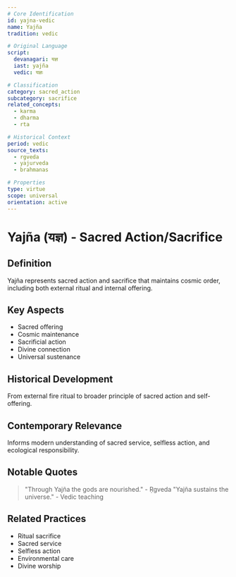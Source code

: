 ```yaml
---
# Core Identification
id: yajna-vedic
name: Yajña
tradition: vedic

# Original Language
script:
  devanagari: यज्ञ
  iast: yajña
  vedic: यज्ञः

# Classification
category: sacred_action
subcategory: sacrifice
related_concepts:
  - karma
  - dharma
  - rta

# Historical Context
period: vedic
source_texts:
  - rgveda
  - yajurveda
  - brahmanas

# Properties
type: virtue
scope: universal
orientation: active
---
```


# Yajña (यज्ञ) - Sacred Action/Sacrifice

## Definition
Yajña represents sacred action and sacrifice that maintains cosmic order, including both external ritual and internal offering.

## Key Aspects
- Sacred offering
- Cosmic maintenance
- Sacrificial action
- Divine connection
- Universal sustenance

## Historical Development
From external fire ritual to broader principle of sacred action and self-offering.

## Contemporary Relevance
Informs modern understanding of sacred service, selfless action, and ecological responsibility.

## Notable Quotes
> "Through Yajña the gods are nourished." - Ṛgveda
> "Yajña sustains the universe." - Vedic teaching

## Related Practices
- Ritual sacrifice
- Sacred service
- Selfless action
- Environmental care
- Divine worship